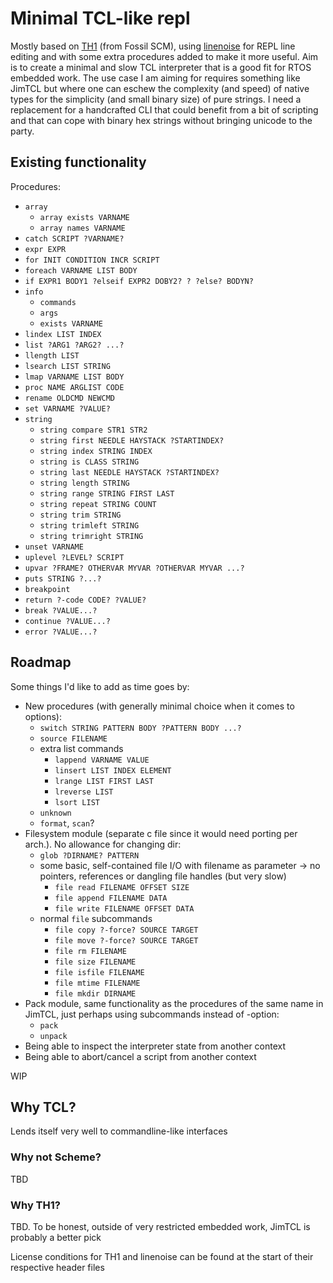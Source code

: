 # Minimal TCL-like repl

Mostly based on [TH1](https://www.fossil-scm.org/index.html/doc/trunk/www/th1.md) (from Fossil SCM), using [linenoise](https://github.com/antirez/linenoise) for REPL line editing and with some extra procedures added to make it more useful. Aim is to create a minimal and slow TCL interpreter that is a good fit for RTOS embedded work. The use case I am aiming for requires something like JimTCL but where one can eschew the complexity (and speed) of native types for the simplicity (and small binary size) of pure strings. I need a replacement for a handcrafted CLI that could benefit from a bit of scripting and that can cope with binary hex strings without bringing unicode to the party.

## Existing functionality

Procedures:
- `array`
    - `array exists VARNAME`
    - `array names VARNAME`
- `catch SCRIPT ?VARNAME?`
- `expr EXPR`
- `for INIT CONDITION INCR SCRIPT`
- `foreach VARNAME LIST BODY`
- `if EXPR1 BODY1 ?elseif EXPR2 DOBY2? ? ?else? BODYN?`
- `info`
    - `commands`
    - `args`
    - `exists VARNAME`
- `lindex LIST INDEX`
- `list ?ARG1 ?ARG2? ...?`
- `llength LIST`
- `lsearch LIST STRING`
- `lmap VARNAME LIST BODY`
- `proc NAME ARGLIST CODE`
- `rename OLDCMD NEWCMD`
- `set VARNAME ?VALUE?`
- `string`
    - `string compare STR1 STR2`
    - `string first NEEDLE HAYSTACK ?STARTINDEX?`
    - `string index STRING INDEX`
    - `string is CLASS STRING`
    - `string last NEEDLE HAYSTACK ?STARTINDEX?`
    - `string length STRING`
    - `string range STRING FIRST LAST`
    - `string repeat STRING COUNT`
    - `string trim STRING`
    - `string trimleft STRING`
    - `string trimright STRING`
- `unset VARNAME`
- `uplevel ?LEVEL? SCRIPT`
- `upvar ?FRAME? OTHERVAR MYVAR ?OTHERVAR MYVAR ...?`
- `puts STRING ?...?`
- `breakpoint`
- `return ?-code CODE? ?VALUE?`
- `break ?VALUE...?`
- `continue ?VALUE...?`
- `error ?VALUE...?`

## Roadmap

Some things I'd like to add as time goes by:
- New procedures (with generally minimal choice when it comes to options):
    - `switch STRING PATTERN BODY ?PATTERN BODY ...?`
    - `source FILENAME`
    - extra list commands
        - `lappend VARNAME VALUE`
        - `linsert LIST INDEX ELEMENT`
        - `lrange LIST FIRST LAST`
        - `lreverse LIST`
        - `lsort LIST`
    - `unknown`
    - `format`, `scan`?
- Filesystem module (separate c file since it would need porting per arch.). No allowance for changing dir:
    - `glob ?DIRNAME? PATTERN`
    - some basic, self-contained file I/O with filename as parameter -> no pointers, references or dangling file handles (but very slow)
        - `file read FILENAME OFFSET SIZE`
        - `file append FILENAME DATA`
        - `file write FILENAME OFFSET DATA`
    - normal `file` subcommands
        - `file copy ?-force? SOURCE TARGET`
        - `file move ?-force? SOURCE TARGET`
        - `file rm FILENAME`
        - `file size FILENAME`
        - `file isfile FILENAME`
        - `file mtime FILENAME`
        - `file mkdir DIRNAME`
- Pack module, same functionality as the procedures of the same name in JimTCL, just perhaps using subcommands instead of -option:
    - `pack`
    - `unpack`
- Being able to inspect the interpreter state from another context
- Being able to abort/cancel a script from another context

WIP

## Why TCL?

Lends itself very well to commandline-like interfaces

### Why not Scheme?

TBD

### Why TH1?

TBD. To be honest, outside of very restricted embedded work, JimTCL is probably a better pick

License conditions for TH1 and linenoise can be found at the start of their respective header files